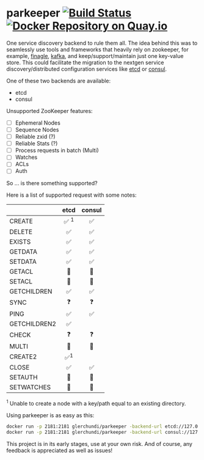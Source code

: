# parkeeper [![Build Status](https://travis-ci.org/glerchundi/parkeeper.svg?branch=master)](https://travis-ci.org/glerchundi/parkeeper) [![Docker Repository on Quay.io](https://quay.io/repository/glerchundi/parkeeper/status "Docker Repository on Quay.io")](https://quay.io/repository/glerchundi/parkeeper)

One service discovery backend to rule them all. The idea behind this was to seamlessly use tools and frameworks that heavily rely on zookeeper, for example, [finagle](https://twitter.github.io/finagle/), [kafka](http://kafka.apache.org/), and keep/support/maintain just one key-value store. This could facilitate the migration to the nextgen service discovery/distributed configuration services like [etcd](https://github.com/coreos/etcd) or [consul](http://consul.io).

One of these two backends are available:
* etcd
* consul

Unsupported ZooKeeper features:
- [ ] Ephemeral Nodes
- [ ] Sequence Nodes
- [ ] Reliable zxid (?)
- [ ] Reliable Stats (?)
- [ ] Process requests in batch (Multi)
- [ ] Watches
- [ ] ACLs
- [ ] Auth

So ... is there something supported?

Here is a list of supported request with some notes:

|              | etcd               | consul             |
| ------------ |:------------------:|:------------------:|
| CREATE       | :white_check_mark: <sup>1</sup> | :white_check_mark: |
| DELETE       | :white_check_mark: | :white_check_mark: |
| EXISTS       | :white_check_mark: | :white_check_mark: |
| GETDATA      | :white_check_mark: | :white_check_mark: |
| SETDATA      | :white_check_mark: | :white_check_mark: |
| GETACL       | :construction: | :construction: |
| SETACL       | :construction: | :construction: |
| GETCHILDREN  | :white_check_mark: | :white_check_mark: |
| SYNC         | :question: | :question: |
| PING         | :white_check_mark: | :white_check_mark: |
| GETCHILDREN2 | :white_check_mark: |  |
| CHECK        | :question: | :question: |
| MULTI        | :construction: | :construction: |
| CREATE2      | :white_check_mark:<sup>1</sup> |  |
| CLOSE        | :white_check_mark: | :white_check_mark: |
| SETAUTH      | :construction: | :construction: |
| SETWATCHES   | :construction: | :construction: |

<sup>1</sup> Unable to create a node with a key/path equal to an existing directory.

Using parkeeper is as easy as this:

```bash
docker run -p 2181:2181 glerchundi/parkeeper -backend-url etcd://127.0.0.1:4001
docker run -p 2181:2181 glerchundi/parkeeper -backend-url consul://127.0.0.1:8500
```

This project is in its early stages, use at your own risk. And of course, any feedback is appreciated as well as issues!
